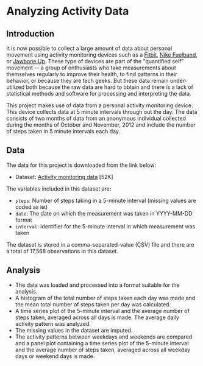 # Analyzing Activity Data 

## Introduction

It is now possible to collect a large amount of data about personal movement using activity monitoring devices such as a [Fitbit](http://www.fitbit.com), [Nike Fuelband](http://www.nike.com/us/en_us/c/nikeplus-fuelband), or [Jawbone Up](https://jawbone.com/up). These type of devices are part of the "quantified self" movement -- a group of enthusiasts who take measurements about themselves regularly to improve their health, to find patterns in their behavior, or because they are tech geeks. But these data remain under-utilized both because the raw data are hard to obtain and there is a lack of statistical methods and software for processing and interpreting the data.  

This project makes use of data from a personal activity monitoring device. This device collects data at 5 minute intervals through out the day. The data consists of two months of data from an anonymous
individual collected during the months of October and November, 2012 and include the number of steps taken in 5 minute intervals each day.  

## Data 

The data for this project is downloaded from the link below:  

* Dataset: [Activity monitoring data](https://d396qusza40orc.cloudfront.net/repdata%2Fdata%2Factivity.zip) [52K]

The variables included in this dataset are:  

* `steps`: Number of steps taking in a 5-minute interval (missing values are coded as `NA`)  
* `date`: The date on which the measurement was taken in YYYY-MM-DD format  
* `interval`: Identifier for the 5-minute interval in which measurement was taken  

The dataset is stored in a comma-separated-value (CSV) file and there are a total of 17,568 observations in this dataset.  


## Analysis  

- The data was loaded and processed into a format suitable for the analysis.  
- A histogram of the total number of steps taken each day was made and the mean total number of steps taken per day was calculated.   
- A time series plot of the 5-minute interval and the average number of steps taken, averaged across all days is made. The average daily activity pattern was analyzed.  
- The missing values in the dataset are imputed.  
- The activity patterns between weekdays and weekends are compared and a panel plot containing a time series plot of the 5-minute interval and the average number of steps taken, averaged across all weekday days or weekend days is made.  